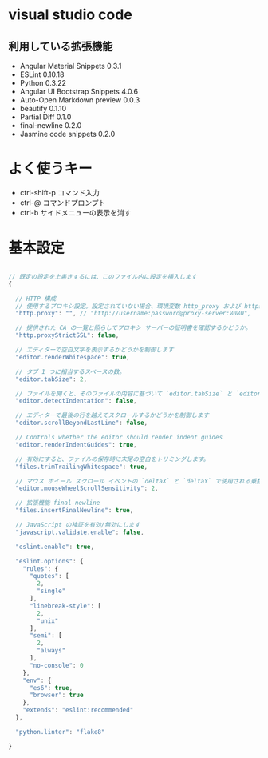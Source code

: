 
# visual studio code

[//]:# ( visual studio code / vs code / vscode )

## 利用している拡張機能

- Angular Material Snippets 0.3.1
- ESLint 0.10.18
- Python 0.3.22
- Angular UI Bootstrap Snippets 4.0.6
- Auto-Open Markdown preview 0.0.3
- beautify 0.1.10
- Partial Diff 0.1.0
- final-newline 0.2.0
- Jasmine code snippets 0.2.0


# よく使うキー

- ctrl-shift-p コマンド入力
- ctrl-@ コマンドプロンプト
- ctrl-b サイドメニューの表示を消す


# 基本設定

```js

// 既定の設定を上書きするには、このファイル内に設定を挿入します
{

  // HTTP 構成
  // 使用するプロキシ設定。設定されていない場合、環境変数 http_proxy および https_proxy から取得されます。
  "http.proxy": "", // "http://username:password@proxy-server:8080",

  // 提供された CA の一覧と照らしてプロキシ サーバーの証明書を確認するかどうか。
  "http.proxyStrictSSL": false,

  // エディターで空白文字を表示するかどうかを制御します
  "editor.renderWhitespace": true,

  // タブ 1 つに相当するスペースの数。
  "editor.tabSize": 2,

  // ファイルを開くと、そのファイルの内容に基づいて `editor.tabSize` と `editor.insertSpaces` が検出されます。
  "editor.detectIndentation": false,

  // エディターで最後の行を越えてスクロールするかどうかを制御します
  "editor.scrollBeyondLastLine": false,

  // Controls whether the editor should render indent guides
  "editor.renderIndentGuides": true,

  // 有効にすると、ファイルの保存時に末尾の空白をトリミングします。
  "files.trimTrailingWhitespace": true,

  // マウス ホイール スクロール イベントの `deltaX` と `deltaY` で使用される乗数
  "editor.mouseWheelScrollSensitivity": 2,

  // 拡張機能 final-newline
  "files.insertFinalNewline": true,

  // JavaScript の検証を有効/無効にします
  "javascript.validate.enable": false,

  "eslint.enable": true,

  "eslint.options": {
    "rules": {
      "quotes": [
        2,
        "single"
      ],
      "linebreak-style": [
        2,
        "unix"
      ],
      "semi": [
        2,
        "always"
      ],
      "no-console": 0
    },
    "env": {
      "es6": true,
      "browser": true
    },
    "extends": "eslint:recommended"
  },

  "python.linter": "flake8"

}
```
